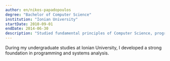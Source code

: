 ```yaml
---
author: en/nikos-papadopoulos
degree: "Bachelor of Computer Science"
institution: "Ionian University"
startDate: 2010-09-01
endDate: 2014-06-30
description: "Studied fundamental principles of Computer Science, programming, and computer systems."
---
```


During my undergraduate studies at Ionian University, I developed a strong foundation in programming and systems analysis.
